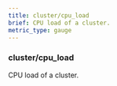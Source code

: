 ```yaml
---
title: cluster/cpu_load
brief: CPU load of a cluster.
metric_type: gauge
---
```

### cluster/cpu_load

CPU load of a cluster.